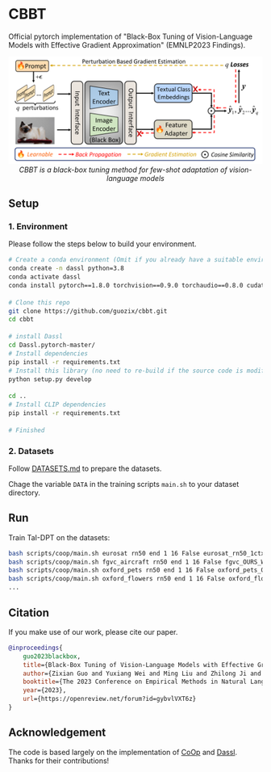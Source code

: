 # CBBT
Official pytorch implementation of "Black-Box Tuning of Vision-Language Models with Effective Gradient Approximation" (EMNLP2023 Findings).

<p align="center">
<img src="figures/pipeline.png" width="1080px"/> 
<br>
<em>CBBT is a black-box tuning method for few-shot adaptation of vision-language models </em>
</p>


## Setup

### 1. Environment
Please follow the steps below to build your environment.

```bash
# Create a conda environment (Omit if you already have a suitable environment)
conda create -n dassl python=3.8
conda activate dassl
conda install pytorch==1.8.0 torchvision==0.9.0 torchaudio==0.8.0 cudatoolkit=11.1 -c pytorch -c conda-forge # torch (version >= 1.7.1)

# Clone this repo
git clone https://github.com/guozix/cbbt.git
cd cbbt

# install Dassl
cd Dassl.pytorch-master/
# Install dependencies
pip install -r requirements.txt
# Install this library (no need to re-build if the source code is modified)
python setup.py develop

cd ..
# Install CLIP dependencies
pip install -r requirements.txt

# Finished
```

### 2. Datasets

Follow [DATASETS.md](https://github.com/KaiyangZhou/CoOp/blob/main/DATASETS.md) to prepare the datasets.

Chage the variable `DATA` in the training scripts `main.sh` to your dataset directory.

## Run

Train TaI-DPT on the datasets:
``` bash
bash scripts/coop/main.sh eurosat rn50 end 1 16 False eurosat_rn50_1ctx 1 True True False 256 150 6000
bash scripts/coop/main.sh fgvc_aircraft rn50 end 1 16 False fgvc_OURS_WO_rn50_1ctx_haug_fix 0 True True False 256 150 6000
bash scripts/coop/main.sh oxford_pets rn50 end 1 16 False oxford_pets_OURS_WO_rn50_1ctx_haug_fix 1 True True False 256 150 6000
bash scripts/coop/main.sh oxford_flowers rn50 end 1 16 False oxford_flowers_OURS_WO_rn50_1ctx_haug_fix 2 True True False 256 150 6000
...
```

## Citation

If you make use of our work, please cite our paper.
```bibtex
@inproceedings{
    guo2023blackbox,
    title={Black-Box Tuning of Vision-Language Models with Effective Gradient Approximation},
    author={Zixian Guo and Yuxiang Wei and Ming Liu and Zhilong Ji and Jinfeng Bai and Yiwen Guo and Wangmeng Zuo},
    booktitle={The 2023 Conference on Empirical Methods in Natural Language Processing},
    year={2023},
    url={https://openreview.net/forum?id=gybvlVXT6z}
}
```

## Acknowledgement

The code is based largely on the implementation of [CoOp](https://github.com/KaiyangZhou/CoOp) and [Dassl](https://github.com/KaiyangZhou/Dassl.pytorch). Thanks for their contributions!
